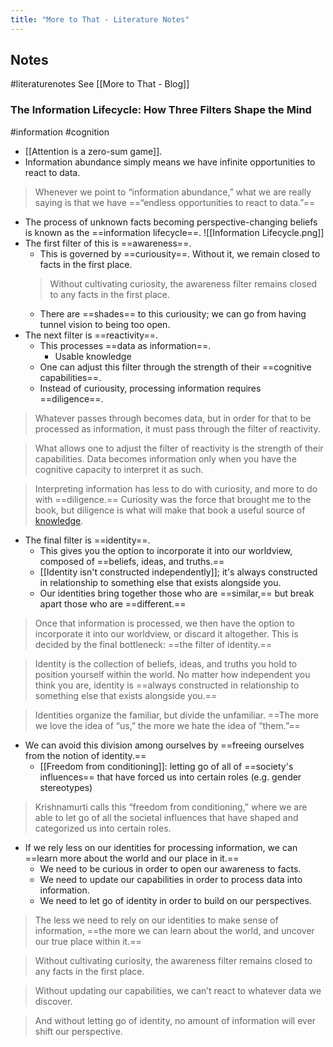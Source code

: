 ```yaml
---
title: "More to That - Literature Notes"
---
```

## Notes
#literaturenotes 
See [[More to That - Blog]]
### The Information Lifecycle: How Three Filters Shape the Mind
#information #cognition
- [[Attention is a zero-sum game]].
- Information abundance simply means we have infinite opportunities to react to data.
>Whenever we point to “information abundance,” what we are really saying is that we have ==“endless opportunities to react to data.”==
- The process of unknown facts becoming perspective-changing beliefs is known as the ==information lifecycle==.
![[Information Lifecycle.png]]
- The first filter of this is ==awareness==.
	- This is governed by ==curiousity==. Without it, we remain closed to facts in the first place.
	> Without cultivating curiosity, the awareness filter remains closed to any facts in the first place.
	- There are ==shades== to this curiousity; we can go from having tunnel vision to being too open.
- The next filter is ==reactivity==.
	- This processes ==data as information==. 
		- Usable knowledge
	- One can adjust this filter through the strength of their ==cognitive capabilities==.
	- Instead of curiousity, processing information requires ==diligence==. 

> Whatever passes through becomes data, but in order for that to be processed as information, it must pass through the filter of reactivity.


> What allows one to adjust the filter of reactivity is the strength of their capabilities. Data becomes information only when you have the cognitive capacity to interpret it as such.

>  Interpreting information has less to do with curiosity, and more to do with ==diligence.== Curiosity was the force that brought me to the book, but diligence is what will make that book a useful source of [knowledge](https://moretothat.com/framework-for-knowledge/).
- The final filter is ==identity==.
	- This gives you the option to incorporate it into our worldview, composed of ==beliefs, ideas, and truths.==
	- [[Identity isn't constructed independently]]; it's always constructed in relationship to something else that exists alongside you.
	- Our identities bring together those who are ==similar,== but break apart those who are ==different.==

> Once that information is processed, we then have the option to incorporate it into our worldview, or discard it altogether. This is decided by the final bottleneck: ==the filter of identity.==


> Identity is the collection of beliefs, ideas, and truths you hold to position yourself within the world. No matter how independent you think you are, identity is ==always constructed in relationship to something else that exists alongside you.==

> Identities organize the familiar, but divide the unfamiliar. ==The more we love the idea of “us,” the more we hate the idea of “them.”==
- We can avoid this division among ourselves by ==freeing ourselves from the notion of identity.==
	- [[Freedom from conditioning]]: letting go of all of ==society's influences== that have forced us into certain roles (e.g. gender stereotypes)

> Krishnamurti calls this “freedom from conditioning,” where we are able to let go of all the societal influences that have shaped and categorized us into certain roles.


- If we rely less on our identities for processing information, we can ==learn more about the world and our place in it.==
	- We need to be curious in order to open our awareness to facts.
	- We need to update our capabilities in order to process data into information.
	- We need to let go of identity in order to build on our perspectives.

> The less we need to rely on our identities to make sense of information, ==the more we can learn about the world, and uncover our true place within it.==


> Without cultivating curiosity, the awareness filter remains closed to any facts in the first place.


> Without updating our capabilities, we can’t react to whatever data we discover.

> And without letting go of identity, no amount of information will ever shift our perspective.
